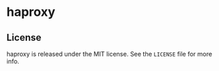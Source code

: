 # haproxy

## License
haproxy is released under the MIT license. See the `LICENSE` file for more
info.
